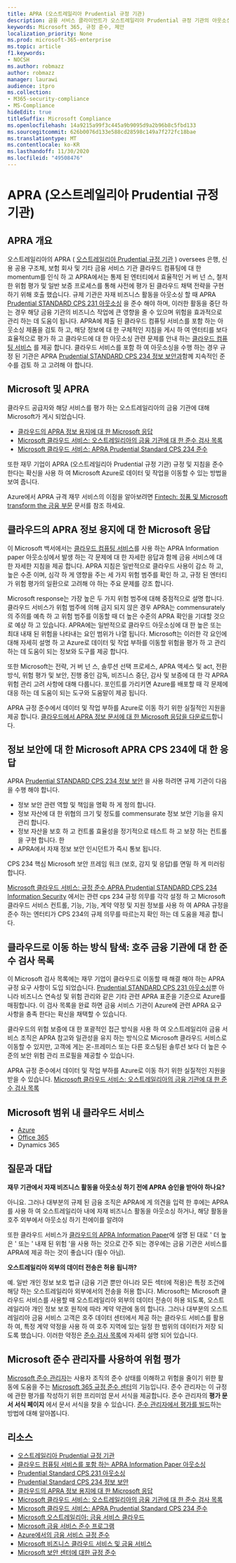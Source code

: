 ```yaml
---
title: APRA (오스트레일리아 Prudential 규정 기관)
description: 금융 서비스 클라이언트가 오스트레일리아 Prudential 규정 기관의 아웃소싱 표준을 준수 하는 데 도움이 되는 Microsoft 지침입니다.
keywords: Microsoft 365, 규정 준수, 제안
localization_priority: None
ms.prod: microsoft-365-enterprise
ms.topic: article
f1.keywords:
- NOCSH
ms.author: robmazz
author: robmazz
manager: laurawi
audience: itpro
ms.collection:
- M365-security-compliance
- MS-Compliance
hideEdit: true
titleSuffix: Microsoft Compliance
ms.openlocfilehash: 14a9215a99f3c445a9b9095d9a2b96b8c5fbd133
ms.sourcegitcommit: 626b0076d133e588cd28598c149a7f272fc18bae
ms.translationtype: MT
ms.contentlocale: ko-KR
ms.lasthandoff: 11/30/2020
ms.locfileid: "49508476"
---
```

# <a name="australian-prudential-regulation-authority-apra"></a>APRA (오스트레일리아 Prudential 규정 기관)

## <a name="apra-overview"></a>APRA 개요

오스트레일리아의 APRA ( [오스트레일리아 Prudential 규정 기관](https://www.apra.gov.au/) ) oversees 은행, 신용 공용 구조체, 보험 회사 및 기타 금융 서비스 기관 클라우드 컴퓨팅에 대 한 momentum를 인식 하 고 APRA에서는 통제 된 엔터티에서 효율적인 거 버 넌 스, 철저 한 위험 평가 및 일반 보증 프로세스를 통해 사전에 평가 된 클라우드 채택 전략을 구현 하기 위해 호출 했습니다. 규제 기관은 자재 비즈니스 활동을 아웃소싱 할 때 APRA [Prudential STANDARD CPS 231 아웃소싱](https://www.apra.gov.au/sites/default/files/Prudential-Standard-CPS-231-Outsourcing-%28July-2017%29.pdf) 을 준수 해야 하며, 이러한 활동을 중단 하는 경우 해당 금융 기관의 비즈니스 작업에 큰 영향을 줄 수 있으며 위험을 효과적으로 관리 하는 데 도움이 됩니다. APRA에 제출 된 클라우드 컴퓨팅 서비스를 포함 하는 아웃소싱 제품을 검토 하 고, 해당 정보에 대 한 구체적인 지침을 게시 하 여 엔터티를 보다 효율적으로 평가 하 고 클라우드에 대 한 아웃소싱 관련 문제를 안내 하는 [클라우드 컴퓨팅 서비스](https://www.apra.gov.au/sites/default/files/information_paper_-_outsourcing_involving_cloud_computing_services.pdf) 를 제공 합니다.  클라우드 서비스를 포함 하 여 아웃소싱을 수행 하는 경우 규정 된 기관은 APRA [Prudential STANDARD CPS 234 정보 보안과](https://www.legislation.gov.au/Details/F2018L01745)함께 지속적인 준수를 검토 하 고 고려해 야 합니다.

## <a name="microsoft-and-apra"></a>Microsoft 및 APRA

클라우드 공급자와 해당 서비스를 평가 하는 오스트레일리아의 금융 기관에 대해 Microsoft가 게시 되었습니다.

- [클라우드의 APRA 정보 용지에 대 한 Microsoft 응답](https://aka.ms/navigatecloudaustralia) 
- [Microsoft 클라우드 서비스: 오스트레일리아의 금융 기관에 대 한 준수 검사 목록](https://www.microsoft.com/cms/api/am/binary/RE3ez0C)
- [Microsoft 클라우드 서비스: APRA Prudential Standard CPS 234 준수](https://query.prod.cms.rt.microsoft.com/cms/api/am/binary/RE2OsZg)

또한 재무 기업이 APRA (오스트레일리아 Prudential 규정 기관) 규정 및 지침을 준수 한다는 확신을 사용 하 여 Microsoft Azure로 데이터 및 작업을 이동할 수 있는 방법을 보여 줍니다.

Azure에서 APRA 규격 재무 서비스의 이점을 알아보려면 [Fintech: 정품 및 Microsoft transform the 금융 부문](https://news.microsoft.com/en-au/features/regtech-meets-fintech-perpetual-microsoft-transform-finance-sector/) 문서를 참조 하세요.

## <a name="microsoft-response-to-the-apra-information-paper-on-cloud"></a>클라우드의 APRA 정보 용지에 대 한 Microsoft 응답

이 Microsoft 백서에서는 [클라우드 컴퓨팅 서비스](https://www.apra.gov.au/sites/default/files/information_paper_-_outsourcing_involving_cloud_computing_services.pdf)를 사용 하는 APRA Information paper 아웃소싱에서 발생 하는 각 문제에 대 한 자세한 응답과 함께 금융 서비스에 대 한 자세한 지침을 제공 합니다. APRA 지침은 일반적으로 클라우드 사용이 감소 하 고, 높은 수준 이며, 심각 하 게 영향을 주는 세 가지 위험 범주를 확인 하 고, 규정 된 엔터티가 위험 평가의 일환으로 고려해 야 하는 주요 문제를 강조 합니다.

Microsoft response는 가장 높은 두 가지 위험 범주에 대해 중점적으로 설명 합니다. 클라우드 서비스가 위험 범주에 의해 금지 되지 않은 경우 APRA는 commensurately의 주의를 예측 하 고 위험 범주를 이동할 때 더 높은 수준의 APRA 확인을 기대할 것으로 예상 하 고 있습니다. APRA에는 일반적으로 클라우드 아웃소싱에 대 한 높은 또는 최대 내재 된 위험을 나타내는 요인 범위가 나열 됩니다. Microsoft는 이러한 각 요인에 대해 자세히 설명 하 고 Azure로 데이터 및 작업 부하를 이동할 위험을 평가 하 고 관리 하는 데 도움이 되는 정보와 도구를 제공 합니다.

또한 Microsoft는 전략, 거 버 넌 스, 솔루션 선택 프로세스, APRA 액세스 및 act, 전환 방식, 위험 평가 및 보안, 진행 중인 감독, 비즈니스 중단, 감사 및 보증에 대 한 각 APRA 위험 관리 고려 사항에 대해 다룹니다. 포인트를 가리키면 Azure를 배포할 때 각 문제에 대응 하는 데 도움이 되는 도구와 도움말이 제공 됩니다.

APRA 규정 준수에서 데이터 및 작업 부하를 Azure로 이동 하기 위한 실질적인 지원을 제공 합니다. [클라우드에서 APRA 정보 문서에 대 한 Microsoft 응답을 다운로드](https://aka.ms/navigatecloudaustralia)합니다.

## <a name="microsoft-response-to-the-apra-cps-234-on-information-security"></a>정보 보안에 대 한 Microsoft APRA CPS 234에 대 한 응답

APRA [Prudential STANDARD CPS 234 정보 보안](https://www.legislation.gov.au/Details/F2018L01745) 을 사용 하려면 규제 기관이 다음을 수행 해야 합니다.

- 정보 보안 관련 역할 및 책임을 명확 하 게 정의 합니다.
- 정보 자산에 대 한 위협의 크기 및 정도를 commensurate 정보 보안 기능을 유지 관리 합니다.
- 정보 자산을 보호 하 고 컨트롤 효율성을 정기적으로 테스트 하 고 보장 하는 컨트롤을 구현 합니다. 한
- APRA에서 자재 정보 보안 인시던트가 즉시 통보 됩니다.

CPS 234 핵심 Microsoft 보안 프레임 워크 (보호, 감지 및 응답)를 면밀 하 게 미러링합니다.

[Microsoft 클라우드 서비스: 규정 준수 APRA Prudential STANDARD CPS 234 Information Security](https://query.prod.cms.rt.microsoft.com/cms/api/am/binary/RE2OsZg) 에서는 관련 cps 234 규정 의무를 각각 설정 하 고 Microsoft 클라우드 서비스 컨트롤, 기능, 기능, 계약 약정 및 지원 정보를 사용 하 여 APRA 규정을 준수 하는 엔터티가 CPS 234의 규제 의무를 따르는지 확인 하는 데 도움을 제공 합니다.

## <a name="navigating-your-way-to-the-cloud-a-compliance-checklist-for-financial-institutions-in-australia"></a>클라우드로 이동 하는 방식 탐색: 호주 금융 기관에 대 한 준수 검사 목록

이 Microsoft 검사 목록에는 재무 기업이 클라우드로 이동할 때 해결 해야 하는 APRA 규정 요구 사항이 도입 되었습니다. [Prudential STANDARD CPS 231 아웃소싱](https://www.apra.gov.au/sites/default/files/Prudential-Standard-CPS-231-Outsourcing-%28July-2017%29.pdf)뿐 아니라 비즈니스 연속성 및 위험 관리와 같은 기타 관련 APRA 표준을 기준으로 Azure를 매핑합니다. 이 검사 목록을 완료 하면 금융 서비스 기관이 Azure에 관련 APRA 요구 사항을 충족 한다는 확신을 채택할 수 있습니다.

클라우드의 위험 보증에 대 한 포괄적인 접근 방식을 사용 하 여 오스트레일리아 금융 서비스 조직은 APRA 참고와 일관성을 유지 하는 방식으로 Microsoft 클라우드 서비스로 이동할 수 있지만, 고객에 게는 온-프레미스 또는 다른 호스팅된 솔루션 보다 더 높은 수준의 보안 위험 관리 프로필을 제공할 수 있습니다.

APRA 규정 준수에서 데이터 및 작업 부하를 Azure로 이동 하기 위한 실질적인 지원을 받을 수 있습니다. [Microsoft 클라우드 서비스: 오스트레일리아의 금융 기관에 대 한 준수 검사 목록](https://www.microsoft.com/cms/api/am/binary/RE3ez0C)

## <a name="microsoft-in-scope-cloud-services"></a>Microsoft 범위 내 클라우드 서비스

- [Azure](https://aka.ms/AzureCompliance)
- [Office 365](https://go.microsoft.com/fwlink/p/?LinkID=2077751)
- Dynamics 365

## <a name="frequently-asked-questions"></a>질문과 대답

**재무 기관에서 자재 비즈니스 활동을 아웃소싱 하기 전에 APRA 승인을 받아야 하나요?**

아니요. 그러나 대부분의 규제 된 금융 조직은 APRA에 게 의견을 입력 한 후에는 APRA를 사용 하 여 오스트레일리아 내에 자재 비즈니스 활동을 아웃소싱 하거나, 해당 활동을 호주 외부에서 아웃소싱 하기 전에이를 알려야

또한 클라우드 서비스가 [클라우드의 APRA Information Paper](https://www.apra.gov.au/sites/default/files/information_paper_-_outsourcing_involving_cloud_computing_services.pdf)에 설명 된 대로 ' 더 높은 ' 또는 ' 내재 된 위험 '을 사용 하는 것으로 간주 되는 경우에는 금융 기관은 서비스를 APRA에 제공 하는 것이 좋습니다 (필수 아님).

**오스트레일리아 외부의 데이터 전송은 허용 됩니까?**

예. 일반 개인 정보 보호 법규 (금융 기관 뿐만 아니라 모든 섹터에 적용)은 특정 조건에 해당 하는 오스트레일리아 외부에서의 전송을 허용 합니다. Microsoft는 Microsoft 클라우드 서비스를 사용할 때 오스트레일리아 외부의 데이터 전송이 허용 되도록, 오스트레일리아 개인 정보 보호 원칙에 따라 계약 약관에 동의 합니다. 그러나 대부분의 오스트레일리아 금융 서비스 고객은 호주 데이터 센터에서 제공 하는 클라우드 서비스를 활용 하 여, 특정 계약 약정을 사용 하 여 호주 지역에 있는 일정 한 범위의 데이터가 저장 되도록 했습니다. 이러한 약정은 [준수 검사 목록](https://www.microsoft.com/cms/api/am/binary/RE3ez0C)에 자세히 설명 되어 있습니다.

## <a name="use-microsoft-compliance-manager-to-assess-your-risk"></a>Microsoft 준수 관리자를 사용하여 위험 평가

[Microsoft 준수 관리자](https://docs.microsoft.com/microsoft-365/compliance/compliance-manager)는 사용자 조직의 준수 상태를 이해하고 위험을 줄이기 위한 활동에 도움을 주는 [Microsoft 365 규정 준수 센터](https://docs.microsoft.com/microsoft-365/compliance/microsoft-365-compliance-center)의 기능입니다. 준수 관리자는 이 규정에 관한 평가를 작성하기 위한 프리미엄 문서 서식을 제공합니다. 준수 관리자의 **평가 문서 서식 페이지** 에서 문서 서식을 찾을 수 있습니다. [준수 관리자에서 평가를 빌드](https://docs.microsoft.com/microsoft-365/compliance/compliance-manager-assessments)하는 방법에 대해 알아봅니다.

## <a name="resources"></a>리소스

- [오스트레일리아 Prudential 규정 기관](https://www.apra.gov.au/)
- [클라우드 컴퓨팅 서비스를 포함 하는 APRA Information Paper 아웃소싱](https://www.apra.gov.au/sites/default/files/information_paper_-_outsourcing_involving_cloud_computing_services.pdf)
- [Prudential Standard CPS 231 아웃소싱](https://www.apra.gov.au/sites/default/files/Prudential-Standard-CPS-231-Outsourcing-%28July-2017%29.pdf)
- [Prudential Standard CPS 234 정보 보안](https://www.legislation.gov.au/Details/F2018L01745)
- [클라우드의 APRA 정보 용지에 대 한 Microsoft 응답](https://aka.ms/navigatecloudaustralia)
- [Microsoft 클라우드 서비스: 오스트레일리아의 금융 기관에 대 한 준수 검사 목록](https://www.microsoft.com/cms/api/am/binary/RE3ez0C)
- [Microsoft 클라우드 서비스: APRA Prudential Standard CPS 234 준수](https://query.prod.cms.rt.microsoft.com/cms/api/am/binary/RE2OsZg)
- [Microsoft 오스트레일리아: 금융 서비스 클라우드](https://www.microsoft.com/en-sg/apac/trustedcloud/australia-financial-service.aspx)
- [Microsoft 금융 서비스 준수 프로그램](https://www.microsoft.com/download/details.aspx?id=55332)
- [Azure에서의 금융 서비스 규정 준수](https://azure.microsoft.com/resources/videos/azurecon-2015-financial-services-compliance-in-azure/)
- [Microsoft 비즈니스 클라우드 서비스 및 금융 서비스](https://www.microsoft.com/trustcenter/cloudservices/financialservices)
- [Microsoft 보안 센터에 대한 규정 준수](https://www.microsoft.com/trust-center/compliance/compliance-overview)

